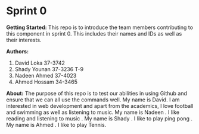 # Sprint 0 
**Getting Started:**
This repo is to introduce the team members contributing to this component in sprint 0. 
This includes their names and IDs as well as their interests.

**Authors:**
1. David Loka 37-3742
1. Shady Younan 37-3236 T-9
1. Nadeen Ahmed 37-4023
1. Ahmed Hossam 34-3465 

**About:**
The purpose of this repo is to test our abilities in using Github and ensure that we can all use the commands well.
My name is David. I am interested in web development and apart from the academics, I love football and swimming as well as listening to music.
My name is Nadeen . I like reading and listening to music .
My name is Shady . I like to play ping pong .
My name is Ahmed . I like to play Tennis.

 